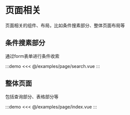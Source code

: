 # 页面相关

页面相关的组件、布局，比如条件搜素部分、整体页面布局等

## 条件搜素部分

通过form表单进行条件收索

:::demo
<<< @/examples/page/search.vue
:::

## 整体页面

包括查询部分、表格部分等

:::demo
<<< @/examples/page/index.vue
:::